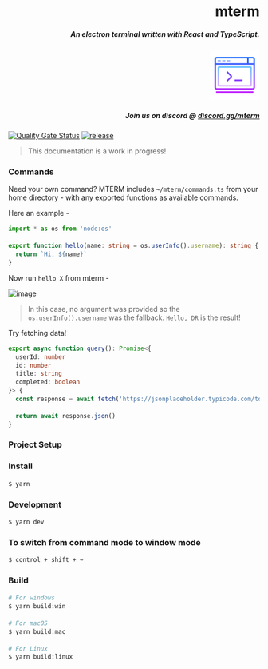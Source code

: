 
<h1 align="right">mterm</h1>
<h5 align="right">An electron terminal written with React and TypeScript.</h5>
<p align="right">
  <img alt="slate@taff" width="100px" src="resources/icon.png">
</p>
<h5 align="right">Join us on discord @ <a href=https://discord.gg/mterm">discord.gg/mterm</a></h5>

[![Quality Gate Status](https://sonarcloud.io/api/project_badges/measure?project=mterm-io_mterm&metric=alert_status)](https://sonarcloud.io/summary/new_code?id=mterm-io_mterm)
[![release](https://github.com/mterm-io/mterm/actions/workflows/release.yml/badge.svg)](https://github.com/mterm-io/mterm/actions/workflows/release.yml)

> This documentation is a work in progress!

### Commands

Need your own command? MTERM includes `~/mterm/commands.ts` from your home directory - with any exported functions as available commands.

Here an example -
```typescript
import * as os from 'node:os'

export function hello(name: string = os.userInfo().username): string {
  return `Hi, ${name}`
}
````

Now run `hello X` from mterm -

![image](https://github.com/mterm-io/mterm/assets/7341502/a042d214-e528-41bd-929c-5f3de6d994cd)

> In this case, no argument was provided so the `os.userInfo().username` was the fallback. `Hello, DR` is the result!

Try fetching data!

```typescript
export async function query(): Promise<{
  userId: number
  id: number
  title: string
  completed: boolean
}> {
  const response = await fetch('https://jsonplaceholder.typicode.com/todos/1')

  return await response.json()
}
```

### Project Setup

### Install

```bash
$ yarn
```

### Development

```bash
$ yarn dev
```

### To switch from command mode to window mode

```bash
$ control + shift + ~
```

### Build

```bash
# For windows
$ yarn build:win

# For macOS
$ yarn build:mac

# For Linux
$ yarn build:linux
```
